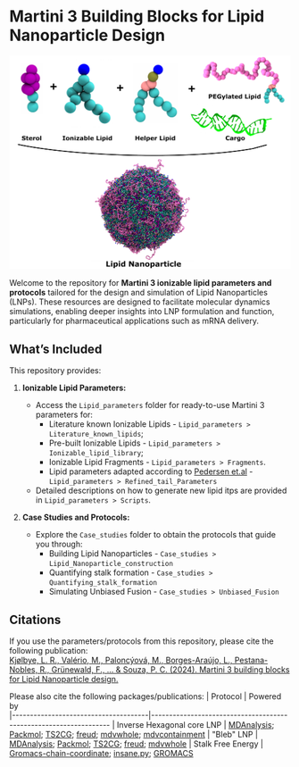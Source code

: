 # Martini 3 Building Blocks for Lipid Nanoparticle Design
 
![Lipid Nanoparticle Components](LNP_components.png)

Welcome to the repository for **Martini 3 ionizable lipid parameters and protocols** tailored for the design and simulation of Lipid Nanoparticles (LNPs). These resources are designed to facilitate molecular dynamics simulations, enabling deeper insights into LNP formulation and function, particularly for pharmaceutical applications such as mRNA delivery.

## What’s Included
This repository provides:

1. **Ionizable Lipid Parameters:**  
   - Access the `Lipid_parameters` folder for ready-to-use Martini 3 parameters for:
      - Literature known Ionizable Lipids - `Lipid_parameters > Literature_known_lipids`;
      - Pre-built Ionizable Lipids - `Lipid_parameters > Ionizable_lipid_library`;
      - Ionizable Lipid Fragments - `Lipid_parameters > Fragments`.
      - Lipid parameters adapted according to [Pedersen et.al](https://doi.org/10.26434/chemrxiv-2024-8bjrr) - `Lipid_parameters > Refined_tail_Parameters`
   - Detailed descriptions on how to generate new lipid itps are provided in `Lipid_parameters > Scripts`.  

2. **Case Studies and Protocols:**  
   - Explore the `Case_studies` folder to obtain the protocols that guide you through:
      - Building Lipid Nanoparticles - `Case_studies > Lipid_Nanoparticle_construction`
      - Quantifying stalk formation - `Case_studies > Quantifying_stalk_formation`
      - Simulating Unbiased Fusion - `Case_studies > Unbiased_Fusion`   
       

## Citations
If you use the parameters/protocols from this repository, please cite the following publication:  
[Kjølbye, L. R., Valério, M., Paloncýová, M., Borges-Araújo, L., Pestana-Nobles, R., Grünewald, F., ... & Souza, P. C. (2024). Martini 3 building blocks for Lipid Nanoparticle design.](https://doi.org/10.26434/chemrxiv-2024-bf4n8)

Please also cite the following packages/publications: 
| Protocol                             | Powered by                                                                               
|--------------------------------------|------------------------------------------------------------------
| Inverse Hexagonal core LNP  | [MDAnalysis](https://www.mdanalysis.org/); [Packmol](https://m3g.github.io/packmol/); [TS2CG](https://github.com/marrink-lab/TS2CG); [freud](https://freud.readthedocs.io/en/stable/gettingstarted/introduction.html); [mdvwhole](https://github.com/BartBruininks/mdvwhole); [mdvcontainment](https://github.com/BartBruininks/mdvcontainment/releases/tag/legacy)
| "Bleb" LNP                  | [MDAnalysis](https://www.mdanalysis.org/); [Packmol](https://m3g.github.io/packmol/); [TS2CG](https://github.com/marrink-lab/TS2CG); [freud](https://freud.readthedocs.io/en/stable/gettingstarted/introduction.html); [mdvwhole](https://github.com/BartBruininks/mdvwhole)
| Stalk Free Energy           | [Gromacs-chain-coordinate](https://gitlab.com/cbjh/gromacs-chain-coordinate); [insane.py](https://github.com/Tsjerk/Insane); [GROMACS](https://manual.gromacs.org/2024.1/install-guide/index.html)

